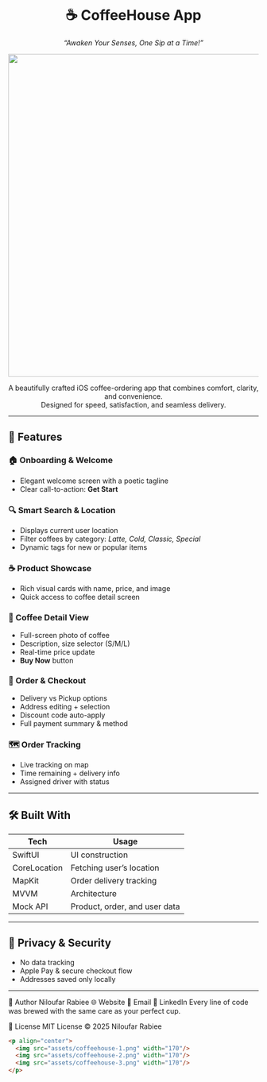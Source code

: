 <div align="center">

# ☕️ CoffeeHouse App  
_“Awaken Your Senses, One Sip at a Time!”_

<img src="assets/1752949414220.png" width="650"/>

A beautifully crafted iOS coffee-ordering app that combines comfort, clarity, and convenience.  
Designed for speed, satisfaction, and seamless delivery.

</div>

---

## 📲 Features

### 🏠 Onboarding & Welcome
- Elegant welcome screen with a poetic tagline
- Clear call-to-action: **Get Start**

### 🔍 Smart Search & Location
- Displays current user location
- Filter coffees by category: *Latte, Cold, Classic, Special*
- Dynamic tags for new or popular items

### ☕️ Product Showcase
- Rich visual cards with name, price, and image
- Quick access to coffee detail screen

### 📖 Coffee Detail View
- Full-screen photo of coffee
- Description, size selector (S/M/L)
- Real-time price update
- **Buy Now** button

### 🛒 Order & Checkout
- Delivery vs Pickup options
- Address editing + selection
- Discount code auto-apply
- Full payment summary & method

### 🗺 Order Tracking
- Live tracking on map
- Time remaining + delivery info
- Assigned driver with status

---

## 🛠️ Built With

| Tech         | Usage                      |
|--------------|----------------------------|
| SwiftUI      | UI construction            |
| CoreLocation | Fetching user’s location   |
| MapKit       | Order delivery tracking    |
| MVVM         | Architecture               |
| Mock API     | Product, order, and user data |

---

## 🔐 Privacy & Security

- No data tracking  
- Apple Pay & secure checkout flow  
- Addresses saved only locally

---

💌 Author
Niloufar Rabiee
🌐 Website
📧 Email
💼 LinkedIn
Every line of code was brewed with the same care as your perfect cup.

📄 License
MIT License © 2025 Niloufar Rabiee


```markdown
<p align="center">
  <img src="assets/coffeehouse-1.png" width="170"/>
  <img src="assets/coffeehouse-2.png" width="170"/>
  <img src="assets/coffeehouse-3.png" width="170"/>
</p>
